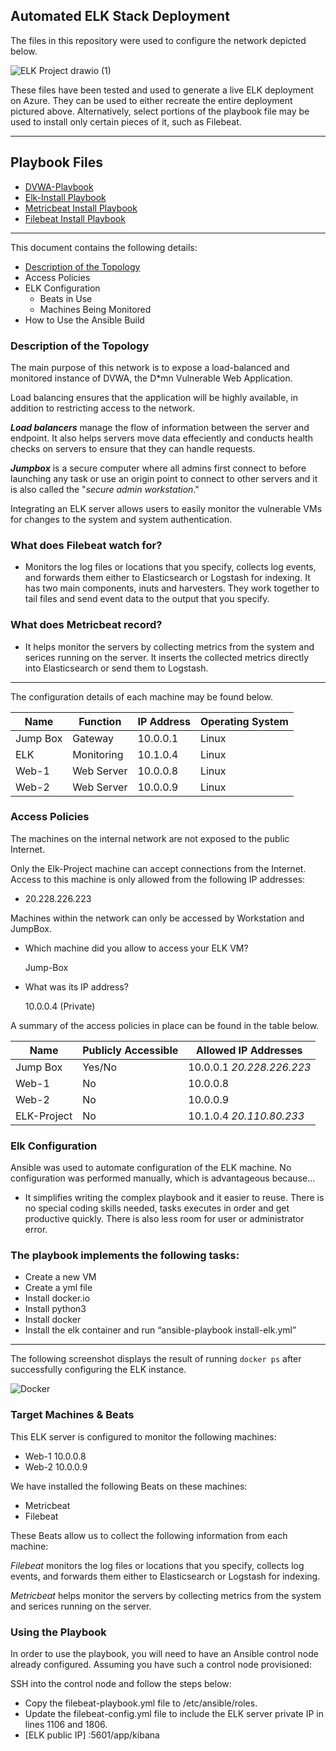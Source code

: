 ## Automated ELK Stack Deployment

The files in this repository were used to configure the network depicted below.

![ELK Project drawio (1)](https://user-images.githubusercontent.com/101301863/158487634-932662b7-daa8-436f-bd6a-6dcbf5cc5e74.png)

These files have been tested and used to generate a live ELK deployment on Azure. They can be used to either recreate the entire deployment pictured above. Alternatively, select portions of the playbook file may be used to install only certain pieces of it, such as Filebeat.

----

## Playbook Files

- [DVWA-Playbook](https://github.com/ppalmero22/Elk-Project/blob/main/Ansible/playbook.yml)
- [Elk-Install Playbook](https://github.com/ppalmero22/Elk-Project/blob/main/Ansible/install-elk.yml)
- [Metricbeat Install Playbook](https://github.com/ppalmero22/Elk-Project/blob/main/Ansible/metricbeat-playbook.yml)
- [Filebeat Install Playbook](https://github.com/ppalmero22/Elk-Project/blob/main/Ansible/filebeat-installation-playbook.yml)

---

This document contains the following details:
- [Description of the Topology](https://github.com/ppalmero22/Elk-Project#description-of-the-topology)
- Access Policies
- ELK Configuration
  - Beats in Use
  - Machines Being Monitored
- How to Use the Ansible Build

### Description of the Topology

The main purpose of this network is to expose a load-balanced and monitored instance of DVWA, the D*mn Vulnerable Web Application.

Load balancing ensures that the application will be highly available, in addition to restricting access to the network.

*__Load balancers__* manage the flow of information between the server and endpoint. It also helps servers move data effeciently and conducts health checks on servers to ensure that they can handle requests. 

*__Jumpbox__* is a secure computer where all admins first connect to before launching any task or use an origin point to connect to other servers and it is also called the "_secure admin workstation_." 


Integrating an ELK server allows users to easily monitor the vulnerable VMs for changes to the system and system authentication.

### What does Filebeat watch for?

- Monitors the log files or locations that you specify, collects log events, and forwards them either to Elasticsearch or Logstash for indexing. It has two main components, inuts and harvesters. They work together to tail files and send event data to the output that you specify. 

### What does Metricbeat record?
  
- It helps monitor the servers by collecting metrics from the system and serices running on the server. It inserts the collected metrics directly into Elasticsearch or send them to Logstash. 
---

The configuration details of each machine may be found below.

| Name     | Function      | IP Address | Operating System |
|----------|---------------|------------|------------------|
| Jump Box | Gateway       | 10.0.0.1   | Linux            |
| ELK      | Monitoring    | 10.1.0.4   | Linux            |
| Web-1    | Web Server    | 10.0.0.8   | Linux            |
| Web-2    | Web Server    | 10.0.0.9   | Linux            |

### Access Policies

The machines on the internal network are not exposed to the public Internet. 

Only the Elk-Project machine can accept connections from the Internet. Access to this machine is only allowed from the following IP addresses:

- 20.228.226.223

Machines within the network can only be accessed by Workstation and JumpBox.

- Which machine did you allow to access your ELK VM? 

  Jump-Box

- What was its IP address?
 
  10.0.0.4 (Private)

A summary of the access policies in place can be found in the table below.

| Name        | Publicly Accessible | Allowed IP Addresses            |
|-------------|---------------------|---------------------------------|
| Jump Box    | Yes/No              | 10.0.0.1       _20.228.226.223_ |
| Web-1       | No                  | 10.0.0.8                        |
| Web-2       | No                  | 10.0.0.9                        |
| ELK-Project | No                  | 10.1.0.4        _20.110.80.233_ |

### Elk Configuration

Ansible was used to automate configuration of the ELK machine. No configuration was performed manually, which is advantageous because...

- It simplifies writing the complex playbook and it easier to reuse. There is no special coding skills needed, tasks executes in order and get productive quickly. There is also less room for user or administrator error.

### The playbook implements the following tasks:  

- Create a new VM 
- Create a yml file
- Install docker.io
- Install python3
- Install docker
- Install the elk container and run “ansible-playbook install-elk.yml”

---

The following screenshot displays the result of running `docker ps` after successfully configuring the ELK instance.


![Docker](https://user-images.githubusercontent.com/101301863/158501261-40ff2493-b4d2-47b4-adec-d63a0392b9a3.JPG)


### Target Machines & Beats

This ELK server is configured to monitor the following machines:
- Web-1 10.0.0.8
- Web-2 10.0.0.9

We have installed the following Beats on these machines:

- Metricbeat
- Filebeat

These Beats allow us to collect the following information from each machine:

_Filebeat_ monitors the log files or locations that you specify, collects log events, and forwards them either to Elasticsearch or Logstash for indexing.

_Metricbeat_ helps monitor the servers by collecting metrics from the system and serices running on the server. 

### Using the Playbook

In order to use the playbook, you will need to have an Ansible control node already configured. Assuming you have such a control node provisioned: 

SSH into the control node and follow the steps below:

- Copy the filebeat-playbook.yml file to /etc/ansible/roles.
- Update the filebeat-config.yml file to include the ELK server private IP in lines 1106 and 1806.
- [ELK public IP] :5601/app/kibana
